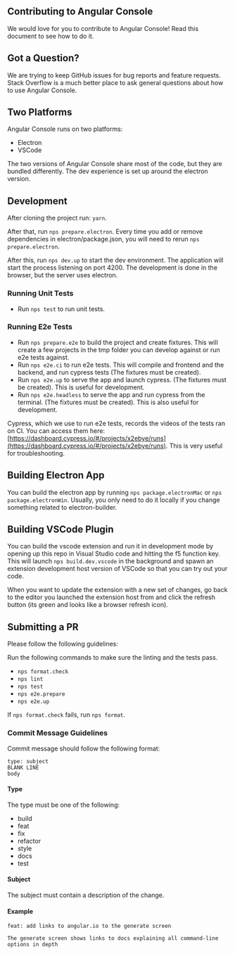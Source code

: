 ## Contributing to Angular Console

We would love for you to contribute to Angular Console! Read this document to see how to do it.

## Got a Question?

We are trying to keep GitHub issues for bug reports and feature requests. Stack Overflow is a much better place to ask general questions about how to use Angular Console.

## Two Platforms

Angular Console runs on two platforms:

- Electron
- VSCode

The two versions of Angular Console share most of the code, but they are bundled differently. The dev experience is set up around the electron version.

## Development

After cloning the project run: `yarn`.

After that, run `nps prepare.electron`. Every time you add or remove dependencies in electron/package.json, you will need to rerun `nps prepare.electron`.

After this, run `nps dev.up` to start the dev environment. The application will start the process listening on port 4200. The development is done in the browser, but the server uses electron.

### Running Unit Tests

- Run `nps test` to run unit tests.

### Running E2e Tests

- Run `nps prepare.e2e` to build the project and create fixtures. This will create a few projects in the tmp folder you can develop against or run e2e tests against.
- Run `nps e2e.ci` to run e2e tests. This will compile and frontend and the backend, and run cypress tests (The fixtures must be created).
- Run `nps e2e.up` to serve the app and launch cypress. (The fixtures must be created). This is useful for development.
- Run `nps e2e.headless` to serve the app and run cypress from the terminal. (The fixtures must be created). This is also useful for development.

Cypress, which we use to run e2e tests, records the videos of the tests ran on CI. You can access them here: [https://dashboard.cypress.io/#/projects/x2ebye/runs](https://dashboard.cypress.io/#/projects/x2ebye/runs). This is very useful for troubleshooting.

## Building Electron App

You can build the electron app by running `nps package.electronMac` or `nps package.electronWin`. Usually, you only need to do it locally if you change something related to electron-builder.

## Building VSCode Plugin

You can build the vscode extension and run it in development mode by opening up this repo in Visual Studio code and hitting the f5 function key. This will launch `nps build.dev.vscode` in the background and spawn an extension development host version of VSCode so that you can try out your code.

When you want to update the extension with a new set of changes, go back to the editor you launched the extension host from and click the refresh button (its green and looks like a browser refresh icon).

## Submitting a PR

Please follow the following guidelines:

Run the following commands to make sure the linting and the tests pass.

- `nps format.check`
- `nps lint`
- `nps test`
- `nps e2e.prepare`
- `nps e2e.up`

If `nps format.check` fails, run `nps format`.

### Commit Message Guidelines

Commit message should follow the following format:

```
type: subject
BLANK LINE
body
```

#### Type

The type must be one of the following:

- build
- feat
- fix
- refactor
- style
- docs
- test

#### Subject

The subject must contain a description of the change.

#### Example

```
feat: add links to angular.io to the generate screen

The generate screen shows links to docs explaining all command-line options in depth
```
